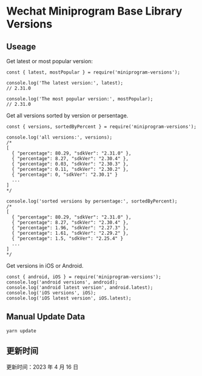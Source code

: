 
# Wechat Miniprogram Base Library Versions

## Useage

Get latest or most popular version:

```;
const { latest, mostPopular } = require('miniprogram-versions');

console.log('The latest version:', latest);
// 2.31.0

console.log('The most popular version:', mostPopular);
// 2.31.0

```

Get all versions sorted by version or persentage.

```
const { versions, sortedByPercent } = require('miniprogram-versions');

console.log('all versions:', versions);
/*
[
  { "percentage": 80.29, "sdkVer": "2.31.0" },
  { "percentage": 8.27, "sdkVer": "2.30.4" },
  { "percentage": 0.03, "sdkVer": "2.30.3" },
  { "percentage": 0.11, "sdkVer": "2.30.2" },
  { "percentage": 0, "sdkVer": "2.30.1" }
  ...
]
*/

console.log('sorted versions by persentage:', sortedByPercent);
/*
[
  { "percentage": 80.29, "sdkVer": "2.31.0" },
  { "percentage": 8.27, "sdkVer": "2.30.4" },
  { "percentage": 1.96, "sdkVer": "2.27.3" },
  { "percentage": 1.61, "sdkVer": "2.29.2" },
  { "percentage": 1.5, "sdkVer": "2.25.4" }
  ...
]
*/
```

Get versions in iOS or Android.

```
const { android, iOS } = require('miniprogram-versions');
console.log('android versions', android);
console.log('android latest version', android.latest);
console.log('iOS versions', iOS);
console.log('iOS latest version', iOS.latest);
```

## Manual Update Data

```
yarn update
```

## 更新时间

更新时间：2023 年 4 月 16 日

